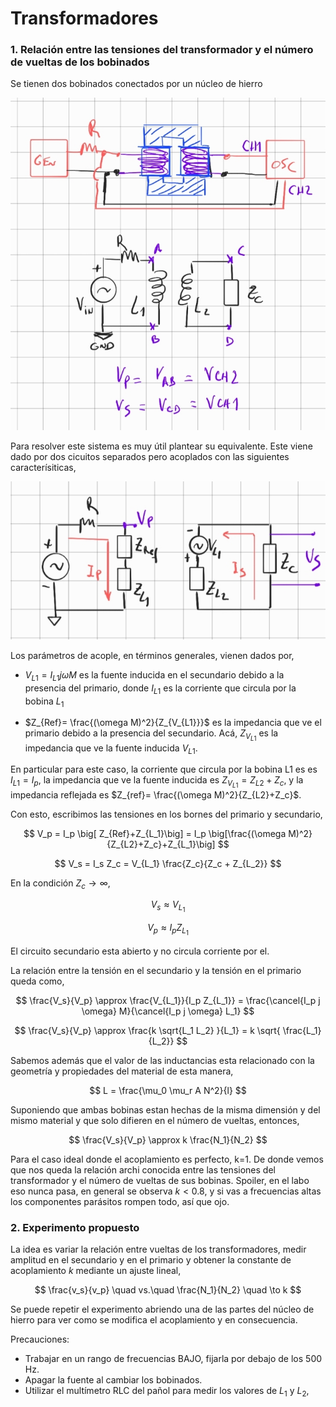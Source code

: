 # Transformadores

### 1. Relación entre las tensiones del transformador y el número de vueltas de los bobinados

Se tienen dos bobinados conectados por un núcleo de hierro

![ind](images/ind1.jpg)

Para resolver este sistema es muy útil plantear su equivalente. Este viene dado por dos cicuitos separados pero acoplados con las siguientes caracterísiticas,


![ind](images/ind1_equiv.jpg)



Los parámetros de acople, en términos generales, vienen dados por,

- $V_{L1} = I_{L1} j \omega M$ es la fuente inducida en el secundario debido a la presencia del primario, donde $I_{L1}$ es la corriente que circula por la bobina $L_1$

- $Z_{Ref}= \frac{(\omega M)^2}{Z_{V_{L1}}}$ es la impedancia que ve el primario debido a la presencia del secundario. Acá, $Z_{V_{L1}}$ es la impedancia que ve la fuente inducida $V_{L1}$. 

En particular para este caso, la corriente que circula por la bobina L1 es es $I_{L1}=I_p$, la impedancia que ve la fuente inducida es $Z_{V_{L1}} = Z_{L2}+Z_c$, y la impedancia reflejada es $Z_{ref}= \frac{(\omega M)^2}{Z_{L2}+Z_c}$.


Con esto, escribimos las tensiones en los bornes del primario y secundario,

$$
V_p =  I_p \big[ Z_{Ref}+Z_{L_1}\big] = I_p \big[\frac{(\omega M)^2}{Z_{L2}+Z_c}+Z_{L_1}\big]
$$

$$
V_s = I_s Z_c = V_{L_1} \frac{Z_c}{Z_c + Z_{L_2}}
$$

En la condición $Z_c \to \infty$, 

$$
V_s \approx V_{L_1}
$$

$$
V_p \approx I_p Z_{L_1}
$$


El circuito secundario esta abierto y no circula corriente por el.

La relación entre la tensión en el secundario y la tensión en el primario queda como,

$$
\frac{V_s}{V_p} \approx \frac{V_{L_1}}{I_p Z_{L_1}} = 
\frac{\cancel{I_p j \omega} M}{\cancel{I_p j \omega} L_1}
$$

$$
\frac{V_s}{V_p} \approx \frac{k \sqrt{L_1 L_2} }{L_1} = k \sqrt{ \frac{L_1}{L_2}}
$$

Sabemos además que el valor de las inductancias esta relacionado con la geometría y propiedades del material de esta manera,

$$
L = \frac{\mu_0 \mu_r A N^2}{l}
$$

Suponiendo que ambas bobinas estan hechas de la misma dimensión y del mismo material y que solo difieren en el número de vueltas, entonces,

$$
\frac{V_s}{V_p} \approx k \frac{N_1}{N_2}
$$

Para el caso ideal donde el acoplamiento es perfecto, k=1. De donde vemos que nos queda la relación archi conocida entre las tensiones del transformador y el número de vueltas de sus bobinas. Spoiler, en el labo eso nunca pasa, en general se observa $k<0.8$, y si vas a frecuencias altas los componentes parásitos rompen todo, así que ojo.

### 2. Experimento propuesto

La idea es variar la relación entre vueltas de los transformadores, medir amplitud en el secundario y en el primario y obtener la constante de acoplamiento $k$ mediante un ajuste lineal,

$$
\frac{v_s}{v_p} \quad vs.\quad \frac{N_1}{N_2} \quad \to k
$$


Se puede repetir el experimento abriendo una de las partes del núcleo de hierro para ver como se modifica el acoplamiento y en consecuencia.

Precauciones:
- Trabajar en un rango de frecuencias BAJO, fijarla por debajo de los $500$ Hz.
- Apagar la fuente al cambiar los bobinados.
- Utilizar el multímetro RLC del pañol para medir los valores de $L_1$ y $L_2$, 



